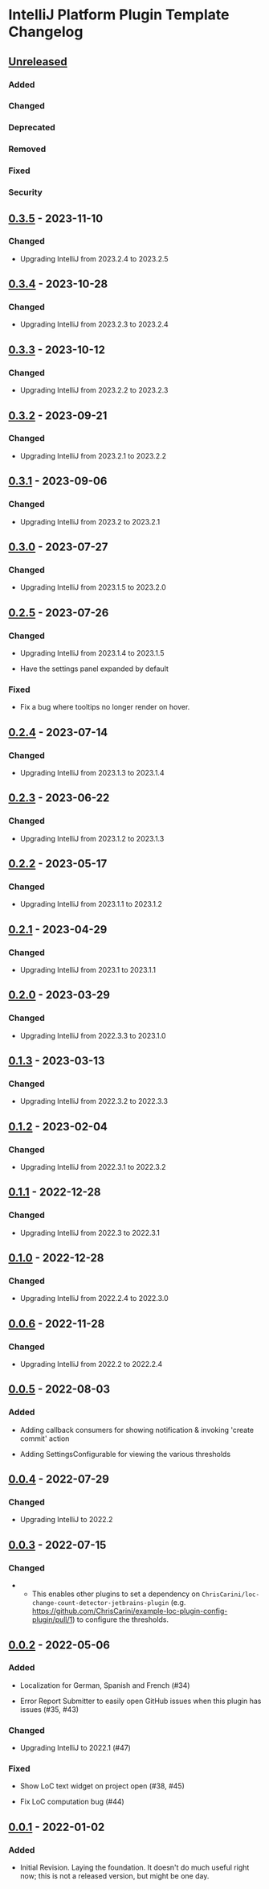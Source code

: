 <!-- Keep a Changelog guide -> https://keepachangelog.com -->

# IntelliJ Platform Plugin Template Changelog

## [Unreleased]

### Added

### Changed

### Deprecated

### Removed

### Fixed

### Security

## [0.3.5] - 2023-11-10

### Changed
- Upgrading IntelliJ from 2023.2.4 to 2023.2.5

## [0.3.4] - 2023-10-28

### Changed
- Upgrading IntelliJ from 2023.2.3 to 2023.2.4

## [0.3.3] - 2023-10-12

### Changed
- Upgrading IntelliJ from 2023.2.2 to 2023.2.3

## [0.3.2] - 2023-09-21

### Changed
- Upgrading IntelliJ from 2023.2.1 to 2023.2.2

## [0.3.1] - 2023-09-06

### Changed
- Upgrading IntelliJ from 2023.2 to 2023.2.1

## [0.3.0] - 2023-07-27

### Changed
- Upgrading IntelliJ from 2023.1.5 to 2023.2.0

## [0.2.5] - 2023-07-26

### Changed
- Upgrading IntelliJ from 2023.1.4 to 2023.1.5
- Have the settings panel expanded by default




### Fixed
- Fix a bug where tooltips no longer render on hover.

## [0.2.4] - 2023-07-14

### Changed
- Upgrading IntelliJ from 2023.1.3 to 2023.1.4

## [0.2.3] - 2023-06-22

### Changed
- Upgrading IntelliJ from 2023.1.2 to 2023.1.3

## [0.2.2] - 2023-05-17

### Changed
- Upgrading IntelliJ from 2023.1.1 to 2023.1.2

## [0.2.1] - 2023-04-29

### Changed
- Upgrading IntelliJ from 2023.1 to 2023.1.1

## [0.2.0] - 2023-03-29

### Changed
- Upgrading IntelliJ from 2022.3.3 to 2023.1.0

## [0.1.3] - 2023-03-13

### Changed
- Upgrading IntelliJ from 2022.3.2 to 2022.3.3

## [0.1.2] - 2023-02-04

### Changed
- Upgrading IntelliJ from 2022.3.1 to 2022.3.2

## [0.1.1] - 2022-12-28

### Changed
- Upgrading IntelliJ from 2022.3 to 2022.3.1

## [0.1.0] - 2022-12-28

### Changed
- Upgrading IntelliJ from 2022.2.4 to 2022.3.0

## [0.0.6] - 2022-11-28

### Changed
- Upgrading IntelliJ from 2022.2 to 2022.2.4

## [0.0.5] - 2022-08-03

### Added
- Adding callback consumers for showing notification & invoking 'create commit' action
- Adding SettingsConfigurable for viewing the various thresholds

## [0.0.4] - 2022-07-29

### Changed
- Upgrading IntelliJ to 2022.2

## [0.0.3] - 2022-07-15

### Changed
- - This enables other plugins to set a dependency on `ChrisCarini/loc-change-count-detector-jetbrains-plugin` (e.g. https://github.com/ChrisCarini/example-loc-plugin-config-plugin/pull/1) to configure the thresholds.

## [0.0.2] - 2022-05-06

### Added
- Localization for German, Spanish and French (#34)
- Error Report Submitter to easily open GitHub issues when this plugin has issues (#35, #43)




### Changed
- Upgrading IntelliJ to 2022.1 (#47)




### Fixed
- Show LoC text widget on project open (#38, #45)
- Fix LoC computation bug (#44)

## [0.0.1] - 2022-01-02

### Added
- Initial Revision. Laying the foundation. It doesn't do much useful right now; this is not a released version, but
  might be one day.

[Unreleased]: https://github.com/ChrisCarini/loc-change-count-detector-jetbrains-plugin/compare/v0.3.1...HEAD

[0.3.2]: https://github.com/ChrisCarini/loc-change-count-detector-jetbrains-plugin/compare/v0.3.1...v0.3.2

[0.3.1]: https://github.com/ChrisCarini/loc-change-count-detector-jetbrains-plugin/compare/v0.3.0...v0.3.1

[0.3.0]: https://github.com/ChrisCarini/loc-change-count-detector-jetbrains-plugin/compare/v0.2.5...v0.3.0

[0.2.5]: https://github.com/ChrisCarini/loc-change-count-detector-jetbrains-plugin/compare/v0.2.4...v0.2.5

[0.2.4]: https://github.com/ChrisCarini/loc-change-count-detector-jetbrains-plugin/compare/v0.2.3...v0.2.4

[0.2.3]: https://github.com/ChrisCarini/loc-change-count-detector-jetbrains-plugin/compare/v0.2.2...v0.2.3

[0.2.2]: https://github.com/ChrisCarini/loc-change-count-detector-jetbrains-plugin/compare/v0.2.1...v0.2.2

[0.2.1]: https://github.com/ChrisCarini/loc-change-count-detector-jetbrains-plugin/compare/v0.2.0...v0.2.1

[0.2.0]: https://github.com/ChrisCarini/loc-change-count-detector-jetbrains-plugin/compare/v0.1.3...v0.2.0

[0.1.3]: https://github.com/ChrisCarini/loc-change-count-detector-jetbrains-plugin/compare/v0.1.2...v0.1.3

[0.1.2]: https://github.com/ChrisCarini/loc-change-count-detector-jetbrains-plugin/compare/v0.1.1...v0.1.2

[0.1.1]: https://github.com/ChrisCarini/loc-change-count-detector-jetbrains-plugin/compare/v0.1.0...v0.1.1

[0.1.0]: https://github.com/ChrisCarini/loc-change-count-detector-jetbrains-plugin/compare/v0.0.6...v0.1.0

[0.0.6]: https://github.com/ChrisCarini/loc-change-count-detector-jetbrains-plugin/compare/v0.0.5...v0.0.6

[0.0.5]: https://github.com/ChrisCarini/loc-change-count-detector-jetbrains-plugin/compare/v0.0.4...v0.0.5

[0.0.4]: https://github.com/ChrisCarini/loc-change-count-detector-jetbrains-plugin/compare/v0.0.3...v0.0.4

[0.0.3]: https://github.com/ChrisCarini/loc-change-count-detector-jetbrains-plugin/compare/v0.0.2...v0.0.3

[0.0.2]: https://github.com/ChrisCarini/loc-change-count-detector-jetbrains-plugin/compare/v0.0.1...v0.0.2

[0.0.1]: https://github.com/ChrisCarini/loc-change-count-detector-jetbrains-plugin/commits/v0.0.1

[Unreleased]: https://github.com/ChrisCarini/loc-change-count-detector-jetbrains-plugin/compare/v0.3.3...HEAD

[0.3.3]: https://github.com/ChrisCarini/loc-change-count-detector-jetbrains-plugin/compare/v0.3.2...v0.3.3

[0.3.2]: https://github.com/ChrisCarini/loc-change-count-detector-jetbrains-plugin/compare/v0.3.1...v0.3.2

[0.3.1]: https://github.com/ChrisCarini/loc-change-count-detector-jetbrains-plugin/compare/v0.3.0...v0.3.1

[0.3.0]: https://github.com/ChrisCarini/loc-change-count-detector-jetbrains-plugin/compare/v0.2.5...v0.3.0

[0.2.5]: https://github.com/ChrisCarini/loc-change-count-detector-jetbrains-plugin/compare/v0.2.4...v0.2.5

[0.2.4]: https://github.com/ChrisCarini/loc-change-count-detector-jetbrains-plugin/compare/v0.2.3...v0.2.4

[0.2.3]: https://github.com/ChrisCarini/loc-change-count-detector-jetbrains-plugin/compare/v0.2.2...v0.2.3

[0.2.2]: https://github.com/ChrisCarini/loc-change-count-detector-jetbrains-plugin/compare/v0.2.1...v0.2.2

[0.2.1]: https://github.com/ChrisCarini/loc-change-count-detector-jetbrains-plugin/compare/v0.2.0...v0.2.1

[0.2.0]: https://github.com/ChrisCarini/loc-change-count-detector-jetbrains-plugin/compare/v0.1.3...v0.2.0

[0.1.3]: https://github.com/ChrisCarini/loc-change-count-detector-jetbrains-plugin/compare/v0.1.2...v0.1.3

[0.1.2]: https://github.com/ChrisCarini/loc-change-count-detector-jetbrains-plugin/compare/v0.1.1...v0.1.2

[0.1.1]: https://github.com/ChrisCarini/loc-change-count-detector-jetbrains-plugin/compare/v0.1.0...v0.1.1

[0.1.0]: https://github.com/ChrisCarini/loc-change-count-detector-jetbrains-plugin/compare/v0.0.6...v0.1.0

[0.0.6]: https://github.com/ChrisCarini/loc-change-count-detector-jetbrains-plugin/compare/v0.0.5...v0.0.6

[0.0.5]: https://github.com/ChrisCarini/loc-change-count-detector-jetbrains-plugin/compare/v0.0.4...v0.0.5

[0.0.4]: https://github.com/ChrisCarini/loc-change-count-detector-jetbrains-plugin/compare/v0.0.3...v0.0.4

[0.0.3]: https://github.com/ChrisCarini/loc-change-count-detector-jetbrains-plugin/compare/v0.0.2...v0.0.3

[0.0.2]: https://github.com/ChrisCarini/loc-change-count-detector-jetbrains-plugin/compare/v0.0.1...v0.0.2

[0.0.1]: https://github.com/ChrisCarini/loc-change-count-detector-jetbrains-plugin/commits/v0.0.1

[Unreleased]: https://github.com/ChrisCarini/loc-change-count-detector-jetbrains-plugin/compare/v0.3.4...HEAD

[0.3.4]: https://github.com/ChrisCarini/loc-change-count-detector-jetbrains-plugin/compare/v0.3.3...v0.3.4

[0.3.3]: https://github.com/ChrisCarini/loc-change-count-detector-jetbrains-plugin/compare/v0.3.2...v0.3.3

[0.3.2]: https://github.com/ChrisCarini/loc-change-count-detector-jetbrains-plugin/compare/v0.3.1...v0.3.2

[0.3.1]: https://github.com/ChrisCarini/loc-change-count-detector-jetbrains-plugin/compare/v0.3.0...v0.3.1

[0.3.0]: https://github.com/ChrisCarini/loc-change-count-detector-jetbrains-plugin/compare/v0.2.5...v0.3.0

[0.2.5]: https://github.com/ChrisCarini/loc-change-count-detector-jetbrains-plugin/compare/v0.2.4...v0.2.5

[0.2.4]: https://github.com/ChrisCarini/loc-change-count-detector-jetbrains-plugin/compare/v0.2.3...v0.2.4

[0.2.3]: https://github.com/ChrisCarini/loc-change-count-detector-jetbrains-plugin/compare/v0.2.2...v0.2.3

[0.2.2]: https://github.com/ChrisCarini/loc-change-count-detector-jetbrains-plugin/compare/v0.2.1...v0.2.2

[0.2.1]: https://github.com/ChrisCarini/loc-change-count-detector-jetbrains-plugin/compare/v0.2.0...v0.2.1

[0.2.0]: https://github.com/ChrisCarini/loc-change-count-detector-jetbrains-plugin/compare/v0.1.3...v0.2.0

[0.1.3]: https://github.com/ChrisCarini/loc-change-count-detector-jetbrains-plugin/compare/v0.1.2...v0.1.3

[0.1.2]: https://github.com/ChrisCarini/loc-change-count-detector-jetbrains-plugin/compare/v0.1.1...v0.1.2

[0.1.1]: https://github.com/ChrisCarini/loc-change-count-detector-jetbrains-plugin/compare/v0.1.0...v0.1.1

[0.1.0]: https://github.com/ChrisCarini/loc-change-count-detector-jetbrains-plugin/compare/v0.0.6...v0.1.0

[0.0.6]: https://github.com/ChrisCarini/loc-change-count-detector-jetbrains-plugin/compare/v0.0.5...v0.0.6

[0.0.5]: https://github.com/ChrisCarini/loc-change-count-detector-jetbrains-plugin/compare/v0.0.4...v0.0.5

[0.0.4]: https://github.com/ChrisCarini/loc-change-count-detector-jetbrains-plugin/compare/v0.0.3...v0.0.4

[0.0.3]: https://github.com/ChrisCarini/loc-change-count-detector-jetbrains-plugin/compare/v0.0.2...v0.0.3

[0.0.2]: https://github.com/ChrisCarini/loc-change-count-detector-jetbrains-plugin/compare/v0.0.1...v0.0.2

[0.0.1]: https://github.com/ChrisCarini/loc-change-count-detector-jetbrains-plugin/commits/v0.0.1

[Unreleased]: https://github.com/ChrisCarini/loc-change-count-detector-jetbrains-plugin/compare/v0.3.5...HEAD

[0.3.5]: https://github.com/ChrisCarini/loc-change-count-detector-jetbrains-plugin/compare/v0.3.4...v0.3.5

[0.3.4]: https://github.com/ChrisCarini/loc-change-count-detector-jetbrains-plugin/compare/v0.3.3...v0.3.4

[0.3.3]: https://github.com/ChrisCarini/loc-change-count-detector-jetbrains-plugin/compare/v0.3.2...v0.3.3

[0.3.2]: https://github.com/ChrisCarini/loc-change-count-detector-jetbrains-plugin/compare/v0.3.1...v0.3.2

[0.3.1]: https://github.com/ChrisCarini/loc-change-count-detector-jetbrains-plugin/compare/v0.3.0...v0.3.1

[0.3.0]: https://github.com/ChrisCarini/loc-change-count-detector-jetbrains-plugin/compare/v0.2.5...v0.3.0

[0.2.5]: https://github.com/ChrisCarini/loc-change-count-detector-jetbrains-plugin/compare/v0.2.4...v0.2.5

[0.2.4]: https://github.com/ChrisCarini/loc-change-count-detector-jetbrains-plugin/compare/v0.2.3...v0.2.4

[0.2.3]: https://github.com/ChrisCarini/loc-change-count-detector-jetbrains-plugin/compare/v0.2.2...v0.2.3

[0.2.2]: https://github.com/ChrisCarini/loc-change-count-detector-jetbrains-plugin/compare/v0.2.1...v0.2.2

[0.2.1]: https://github.com/ChrisCarini/loc-change-count-detector-jetbrains-plugin/compare/v0.2.0...v0.2.1

[0.2.0]: https://github.com/ChrisCarini/loc-change-count-detector-jetbrains-plugin/compare/v0.1.3...v0.2.0

[0.1.3]: https://github.com/ChrisCarini/loc-change-count-detector-jetbrains-plugin/compare/v0.1.2...v0.1.3

[0.1.2]: https://github.com/ChrisCarini/loc-change-count-detector-jetbrains-plugin/compare/v0.1.1...v0.1.2

[0.1.1]: https://github.com/ChrisCarini/loc-change-count-detector-jetbrains-plugin/compare/v0.1.0...v0.1.1

[0.1.0]: https://github.com/ChrisCarini/loc-change-count-detector-jetbrains-plugin/compare/v0.0.6...v0.1.0

[0.0.6]: https://github.com/ChrisCarini/loc-change-count-detector-jetbrains-plugin/compare/v0.0.5...v0.0.6

[0.0.5]: https://github.com/ChrisCarini/loc-change-count-detector-jetbrains-plugin/compare/v0.0.4...v0.0.5

[0.0.4]: https://github.com/ChrisCarini/loc-change-count-detector-jetbrains-plugin/compare/v0.0.3...v0.0.4

[0.0.3]: https://github.com/ChrisCarini/loc-change-count-detector-jetbrains-plugin/compare/v0.0.2...v0.0.3

[0.0.2]: https://github.com/ChrisCarini/loc-change-count-detector-jetbrains-plugin/compare/v0.0.1...v0.0.2

[0.0.1]: https://github.com/ChrisCarini/loc-change-count-detector-jetbrains-plugin/commits/v0.0.1
